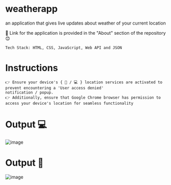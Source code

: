 # weatherapp
an application that gives live updates about weather of your current location

🔗 Link for the application is provided in the "About" section of the repository 😊

    Tech Stack: HTML, CSS, JavaScript, Web API and JSON

# Instructions
    👉 Ensure your device's { 📱 / 💻 } location services are activated to prevent encountering a 'User access denied' 
    notification / popup.
    👉 Additionally, ensure that Google Chrome browser has permission to access your device's location for seamless functionality

# Output 💻

![image](https://github.com/Thisisamulya/weatherapp/assets/128579615/9afb96a2-256d-484e-a09b-3599fc87a76b)

# Output 📱

![image](https://github.com/Thisisamulya/weatherapp/assets/128579615/1349d396-6549-42e8-b55c-39ee49e8d3b3)
